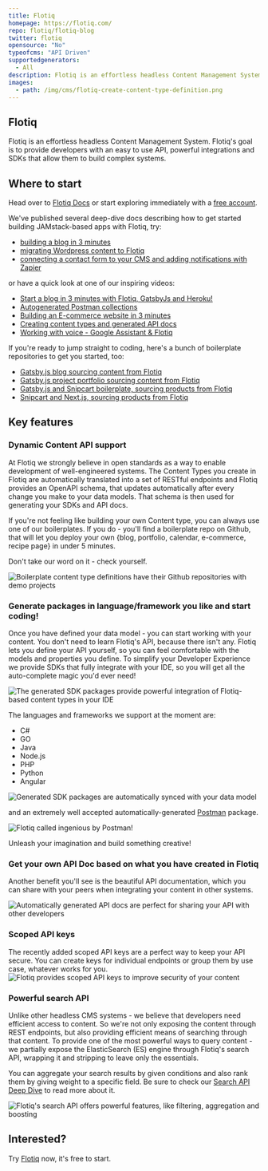 ```yaml
---
title: Flotiq
homepage: https://flotiq.com/
repo: flotiq/flotiq-blog
twitter: flotiq
opensource: "No"
typeofcms: "API Driven"
supportedgenerators:
  - All
description: Flotiq is an effortless headless Content Management System, offering developers powerful SDKs and integrations.
images:
  - path: /img/cms/flotiq-create-content-type-definition.png
---
```

## Flotiq

Flotiq is an effortless headless Content Management System. 
Flotiq's goal is to provide developers with an easy to use API, powerful integrations and SDKs that allow them to build complex systems.

## Where to start

Head over to [Flotiq Docs](https://flotiq.com/docs/) or start exploring immediately with a [free account](https://editor.flotiq.com).

We've published several deep-dive docs describing how to get started building JAMstack-based apps with Flotiq, try:
- [building a blog in 3 minutes](https://flotiq.com/docs/Deep-Dives/Building-a-blog-in-3-minutes/)
- [migrating Wordpress content to Flotiq](https://flotiq.com/docs/Deep-Dives/wordpress-import/)
- [connecting a contact form to your CMS and adding notifications with Zapier](https://flotiq.com/docs/Deep-Dives/Headless-CMS-Contact-Forms/)

or have a quick look at one of our inspiring videos:
- [Start a blog in 3 minutes with Flotiq, GatsbyJs and Heroku!
](https://youtu.be/hz3RK5qqhrQ)
- [Autogenerated Postman collections](https://youtu.be/CTOCfHV-19s)
- [Building an E-commerce website in 3 minutes](https://youtu.be/bMCmirgaI2M)
- [Creating content types and generated API docs](https://youtu.be/XHR4pANj4A8)
- [Working with voice - Google Assistant & Flotiq](https://youtu.be/FEiSIunbjHw)

If you're ready to jump straight to coding, here's a bunch of boilerplate repositories to get you started, too:

- [Gatsby.js blog sourcing content from Flotiq](https://github.com/flotiq/gatsby-starter-blog)
- [Gatsby.js project portfolio sourcing content from Flotiq](https://github.com/flotiq/gatsby-starter-projects)
- [Gatsby.js and Snipcart boilerplate, sourcing products from Flotiq](https://github.com/flotiq/gatsby-starter-products)
- [Snipcart and Next.js, sourcing products from Flotiq](https://github.com/flotiq/snipcart-nextjs)

## Key features


### Dynamic Content API support

At Flotiq we strongly believe in open standards as a way to enable development of well-engineered systems. The Content Types you create in Flotiq are automatically translated into a set of RESTful endpoints and Flotiq provides an OpenAPI schema, that updates automatically after every change you make to your data models. That schema is then used for generating your SDKs and API docs. 

If you're not feeling like building your own Content type, you can always use one of our boilerplates. If you do - you'll find a boilerplate repo on Github, that will let you deploy your own {blog, portfolio, calendar, e-commerce, recipe page} in under 5 minutes. 

Don't take our word on it - check yourself.

![Boilerplate content type definitions have their Github repositories with demo projects](/img/cms/flotiq-create-content-type-definition.png)

### Generate packages in language/framework you like and start coding!
Once you have defined your data model - you can start working with your content. You don't need to learn Flotiq's API, because there isn't any. Flotiq lets you define your API yourself, so you can feel comfortable with the models and properties you define. To simplify your Developer Experience we provide SDKs that fully integrate with your IDE, so you will get all the auto-complete magic you'd ever need!

![The generated SDK packages provide powerful integration of Flotiq-based content types in your IDE](/img/cms/flotiq-sdk-benefits.gif)

The languages and frameworks we support at the moment are:
- C#
- GO
- Java
- Node.js
- PHP
- Python
- Angular

![Generated SDK packages are automatically synced with your data model](/img/cms/flotiq-download-sdks.png)


and an extremely well accepted automatically-generated [Postman](https://getpostman.com) package.

![Flotiq called ingenious by Postman!](/img/cms/flotiq-postman-linkedin.png)


Unleash your imagination and build something creative!

### Get your own API Doc based on what you have created in Flotiq

Another benefit you'll see is the beautiful API documentation, which you can share with your peers when integrating your content in other systems. 

![Automatically generated API docs are perfect for sharing your API with other developers](/img/cms/flotiq-api-docs.png)

### Scoped API keys

The recently added scoped API keys are a perfect way to keep your API secure. You can create keys for individual endpoints or group them by use case, whatever works for you.
![Flotiq provides scoped API keys to improve security of your content](/img/cms/flotiq-api-keys.png)


### Powerful search API

Unlike other headless CMS systems - we believe that developers need efficient access to content. So we're not only exposing the content through REST endpoints, but also providing efficient means of searching through that content. To provide one of the most powerful ways to query content - we partially expose the ElasticSearch (ES) engine through Flotiq's search API, wrapping it and stripping to leave only the essentials.

You can aggregate your search results by given conditions and also rank them by giving weight to a specific field. Be sure to check our [Search API Deep Dive](https://flotiq.com/docs/Deep-Dives/search-api-deepdive/) to read more about it.

![Flotiq's search API offers powerful features, like filtering, aggregation and boosting](/img/cms/flotiq-search-aggregations.png)

## Interested? 
Try [Flotiq](https://editor.flotiq.com) now, it's free to start.
